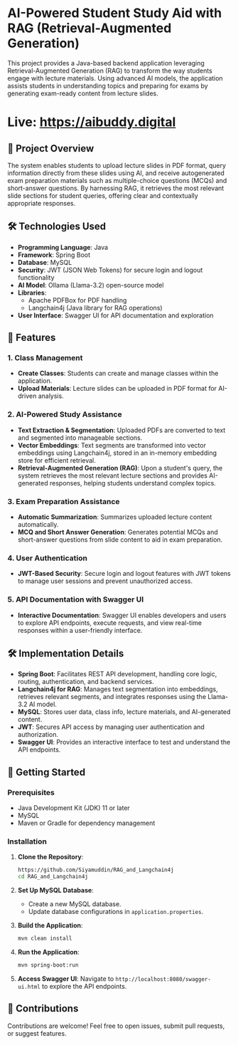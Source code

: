 

# AI-Powered Student Study Aid with RAG (Retrieval-Augmented Generation)

This project provides a Java-based backend application leveraging Retrieval-Augmented Generation (RAG) to transform the way students engage with lecture materials. Using advanced AI models, the application assists students in understanding topics and preparing for exams by generating exam-ready content from lecture slides.
# Live: https://aibuddy.digital
## 📑 Project Overview

The system enables students to upload lecture slides in PDF format, query information directly from these slides using AI, and receive autogenerated exam preparation materials such as multiple-choice questions (MCQs) and short-answer questions. By harnessing RAG, it retrieves the most relevant slide sections for student queries, offering clear and contextually appropriate responses.

## 🛠️ Technologies Used

- **Programming Language**: Java
- **Framework**: Spring Boot
- **Database**: MySQL
- **Security**: JWT (JSON Web Tokens) for secure login and logout functionality
- **AI Model**: Ollama (Llama-3.2) open-source model
- **Libraries**:
  - Apache PDFBox for PDF handling
  - Langchain4j (Java library for RAG operations)
- **User Interface**: Swagger UI for API documentation and exploration

## 🌟 Features

### 1. Class Management
- **Create Classes**: Students can create and manage classes within the application.
- **Upload Materials**: Lecture slides can be uploaded in PDF format for AI-driven analysis.

### 2. AI-Powered Study Assistance
- **Text Extraction & Segmentation**: Uploaded PDFs are converted to text and segmented into manageable sections.
- **Vector Embeddings**: Text segments are transformed into vector embeddings using Langchain4j, stored in an in-memory embedding store for efficient retrieval.
- **Retrieval-Augmented Generation (RAG)**: Upon a student's query, the system retrieves the most relevant lecture sections and provides AI-generated responses, helping students understand complex topics.

### 3. Exam Preparation Assistance
- **Automatic Summarization**: Summarizes uploaded lecture content automatically.
- **MCQ and Short Answer Generation**: Generates potential MCQs and short-answer questions from slide content to aid in exam preparation.

### 4. User Authentication
- **JWT-Based Security**: Secure login and logout features with JWT tokens to manage user sessions and prevent unauthorized access.

### 5. API Documentation with Swagger UI
- **Interactive Documentation**: Swagger UI enables developers and users to explore API endpoints, execute requests, and view real-time responses within a user-friendly interface.

## 🛠️ Implementation Details

- **Spring Boot**: Facilitates REST API development, handling core logic, routing, authentication, and backend services.
- **Langchain4j for RAG**: Manages text segmentation into embeddings, retrieves relevant segments, and integrates responses using the Llama-3.2 AI model.
- **MySQL**: Stores user data, class info, lecture materials, and AI-generated content.
- **JWT**: Secures API access by managing user authentication and authorization.
- **Swagger UI**: Provides an interactive interface to test and understand the API endpoints.

## 🚀 Getting Started

### Prerequisites
- Java Development Kit (JDK) 11 or later
- MySQL
- Maven or Gradle for dependency management

### Installation

1. **Clone the Repository**:
   ```bash
   https://github.com/Siyamuddin/RAG_and_Langchain4j
   cd RAG_and_Langchain4j
   ```

2. **Set Up MySQL Database**:
   - Create a new MySQL database.
   - Update database configurations in `application.properties`.

3. **Build the Application**:
   ```bash
   mvn clean install
   ```

4. **Run the Application**:
   ```bash
   mvn spring-boot:run
   ```

5. **Access Swagger UI**:
   Navigate to `http://localhost:8080/swagger-ui.html` to explore the API endpoints.

## 🤝 Contributions

Contributions are welcome! Feel free to open issues, submit pull requests, or suggest features.

